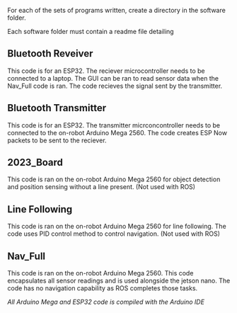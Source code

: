For each of the sets of programs written, create a directory in the software folder. 

Each software folder must contain a readme file detailing

## Bluetooth Reveiver
This code is for an ESP32. The reciever microcontroller needs to be connected to a laptop. The GUI can be ran to read sensor data when the Nav_Full code is ran. The code recieves the signal sent by the transmitter.

## Bluetooth Transmitter
This code is for an ESP32. The transmitter micrconcontroller needs to be connected to the on-robot Arduino Mega 2560. The code creates ESP Now packets to be sent to the reciever.

## 2023_Board
This code is ran on the on-robot Arduino Mega 2560 for object detection and position sensing without a line present. (Not used with ROS)

## Line Following
This code is ran on the on-robot Arduino Mega 2560 for line following. The code uses PID control method to control navigation. (Not used with ROS)

## Nav_Full 
This code is ran on the on-robot Arduino Mega 2560. This code encapsulates all sensor readings and is used alongside the jetson nano. The code has no navigation capability as ROS completes those tasks.

*All Arduino Mega and ESP32 code is compiled with the Arduino IDE*

